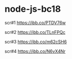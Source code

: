 # node-js-bc18

scr#1 https://ibb.co/PTDV76w

scr#2 https://ibb.co/TLnFPQc

scr#3 https://ibb.co/m62cSH6

scr#4 https://ibb.co/N6vX4Nr
